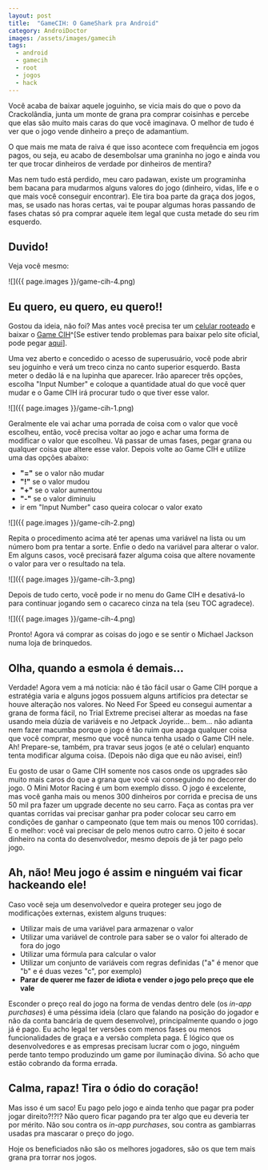 ```yaml
---
layout: post
title:  "GameCIH: O GameShark pra Android"
category: AndroiDoctor
images: /assets/images/gamecih
tags:
  - android
  - gamecih
  - root
  - jogos
  - hack
---
```


Você acaba de baixar aquele joguinho, se vicia mais do que o povo da Crackolândia, junta um monte de
grana pra comprar coisinhas e percebe que elas são muito mais caras do que você imaginava. O melhor
de tudo é ver que o jogo vende dinheiro a preço de adamantium.

O que mais me mata de raiva é que isso acontece com frequência em jogos pagos, ou seja, eu acabo de
desembolsar uma graninha no jogo e ainda vou ter que trocar dinheiros de verdade por dinheiros de
mentira? 

Mas nem tudo está perdido, meu caro padawan, existe um programinha bem bacana para mudarmos alguns
valores do jogo (dinheiro, vidas, life e o que mais você conseguir encontrar). Ele tira boa parte da
graça dos jogos, mas, se usado nas horas certas, vai te poupar algumas horas passando de fases
chatas só pra comprar aquele item legal que custa metade do seu rim esquerdo.

## Duvido!

Veja você mesmo:

![]({{ page.images }}/game-cih-4.png)

## Eu quero, eu quero, eu quero!!

Gostou da ideia, não foi? Mas antes você precisa ter um [celular rooteado][post-root] e baixar o
[Game CIH][gamecih]^[Se estiver tendo problemas para baixar pelo site oficial, pode pegar
[aqui][gamecih_download]].

Uma vez aberto e concedido o acesso de superusuário, você pode abrir seu joguinho e verá um treco
cinza no canto superior esquerdo. Basta meter o dedão lá e na lupinha que aparecer. Irão aparecer
três opções, escolha "Input Number" e coloque a quantidade atual do que você quer mudar e o Game CIH
irá procurar tudo o que tiver esse valor.

![]({{ page.images }}/game-cih-1.png)

Geralmente ele vai achar uma porrada de coisa com o valor que você escolheu, então, você precisa
voltar ao jogo e achar uma forma de modificar o valor que escolheu. Vá passar de umas fases, pegar
grana ou qualquer coisa que altere esse valor. Depois volte ao Game CIH e utilize uma das opções
abaixo:

- **"="** se o valor não mudar
- **"!"** se o valor mudou
- **"+"** se o valor aumentou
- **"-"** se o valor diminuiu
- ir em "Input Number" caso queira colocar o valor exato

![]({{ page.images }}/game-cih-2.png)

Repita o procedimento acima até ter apenas uma variável na lista ou um número bom pra tentar a sorte.
Enfie o dedo na variável para alterar o valor. Em alguns casos, você precisará fazer alguma coisa
que altere novamente o valor para ver o resultado na tela.

![]({{ page.images }}/game-cih-3.png)

Depois de tudo certo, você pode ir no menu do Game CIH e desativá-lo para continuar jogando sem o
cacareco cinza na tela (seu TOC agradece).

![]({{ page.images }}/game-cih-4.png)

Pronto! Agora vá comprar as coisas do jogo e se sentir o Michael Jackson numa loja de brinquedos.

## Olha, quando a esmola é demais...

Verdade! Agora vem a má notícia: não é tão fácil usar o Game CIH porque a estratégia varia e alguns
jogos possuem alguns artifícios pra detectar se houve alteração nos valores. No Need For Speed eu
consegui aumentar a grana de forma fácil, no Trial Extreme precisei alterar as moedas na fase usando
meia dúzia de variáveis e no Jetpack Joyride... bem... não adianta nem fazer macumba porque o jogo é
tão ruim que apaga qualquer coisa que você comprar, mesmo que você nunca tenha usado o Game CIH nele.
Ah! Prepare-se, também, pra travar seus jogos (e até o celular) enquanto tenta modificar alguma
coisa. (Depois não diga que eu não avisei, ein!)

Eu gosto de usar o Game CIH somente nos casos onde os upgrades são muito mais caros do que a grana
que você vai conseguindo no decorrer do jogo. O Mini Motor Racing é um bom exemplo disso. O jogo é
excelente, mas você ganha mais ou menos 300 dinheiros por corrida e precisa de uns 50 mil pra fazer
um upgrade decente no seu carro. Faça as contas pra ver quantas corridas vai precisar ganhar pra
poder colocar seu carro em condições de ganhar o campeonato (que tem mais ou menos 100 corridas). E
o melhor: você vai precisar de pelo menos outro carro. O jeito é socar dinheiro na conta do
desenvolvedor, mesmo depois de já ter pago pelo jogo.

## Ah, não! Meu jogo é assim e ninguém vai ficar hackeando ele!

Caso você seja um desenvolvedor e queira proteger seu jogo de modificações externas, existem alguns
truques:

- Utilizar mais de uma variável para armazenar o valor
- Utilizar uma variável de controle para saber se o valor foi alterado de fora do jogo
- Utilizar uma fórmula para calcular o valor
- Utilizar um conjunto de variáveis com regras definidas ("a" é menor que "b" e é duas vezes "c",
  por exemplo)
- **Parar de querer me fazer de idiota e vender o jogo pelo preço que ele vale**

Esconder o preço real do jogo na forma de vendas dentro dele (os *in-app purchases*) é uma péssima
ideia (claro que falando na posição do jogador e não da conta bancária de quem desenvolve),
principalmente quando o jogo já é pago. Eu acho legal ter versões com menos fases ou menos
funcionalidades de graça e a versão completa paga. É lógico que os desenvolvedores e as empresas
precisam lucrar com o jogo, ninguém perde tanto tempo produzindo um game por iluminação divina.
Só acho que estão cobrando da forma errada.

## Calma, rapaz! Tira o ódio do coração!

Mas isso é um saco! Eu pago pelo jogo e ainda tenho que pagar pra poder jogar direito?!?!? Não quero
ficar pagando pra ter algo que eu deveria ter por mérito. Não sou contra os *in-app purchases*, sou
contra as gambiarras usadas pra mascarar o preço do jogo.

Hoje os beneficiados não são os melhores jogadores, são os que tem mais grana pra torrar nos jogos.

[post-root]: </posts/root-o-papel-higienico-eletronico-para-o-seu-android>
[gamecih]: <http://www.cih.com.tw/gamecih.html>
[gamecih_download]: <{{site.download}}/android/GameCIH-3.0.0.apk>
